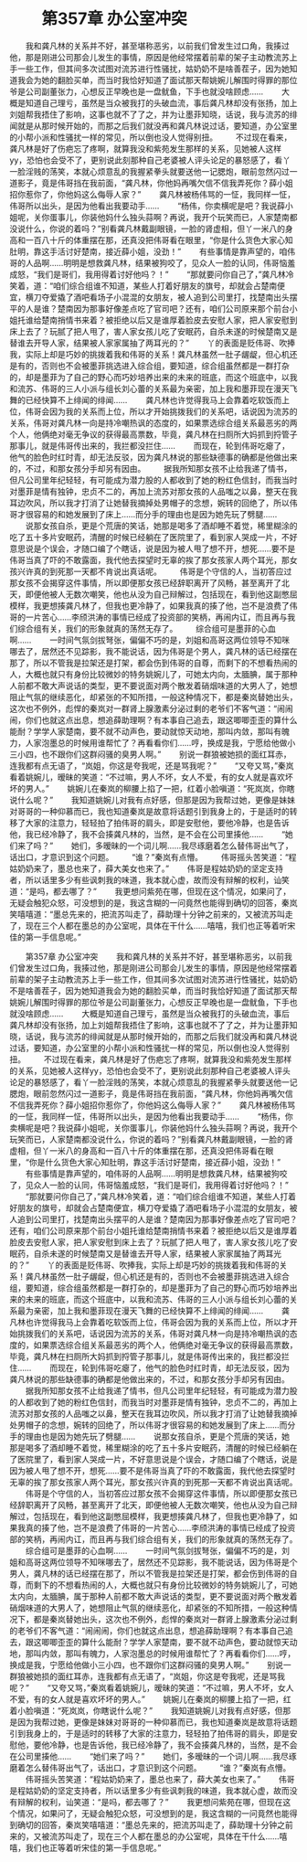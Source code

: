 # 　　第357章 办公室冲突
　　我和龚凡林的关系并不好，甚至堪称恶劣，以前我们曾发生过口角，我揍过他，那是刚进公司那会儿发生的事情，原因是他经常摆着前辈的架子主动教流苏上手一些工作，但其间多次试图对流苏进行性骚扰，姑奶奶不是啥善茬子，因为她知道我会为她的翻脸买单，而当时我恰好知道了面试那天帮姚婉儿解围时得罪的那位爷是公司副董张力，心想反正早晚也是一盘鱿鱼，下手也就没啥顾虑……
　　大概是知道自己理亏，虽然是当众被我打的头破血流，事后龚凡林却没有张扬，加上刘姐帮我捂住了影响，这事也就不了了之，并为让墨菲知晓，话说，我与流苏的绯闻就是从那时候开始的，而那之后我们就没再和龚凡林说过话，要知道，办公室里的小帮小派和性骚扰一样的常见，所以倒也没人觉得别扭。
　　不过现在看来，龚凡林是好了伤疤忘了疼啊，就算我没和紫苑发生那样的关系，见她被人这样yy，恐怕也会受不了，更别说此刻那种自己老婆被人评头论足的暴怒感了，看丫一脸淫贱的荡笑，本就心烦意乱的我握紧拳头就要送他一记腮炮，眼前忽然闪过一道影子，竟是伟哥挡在我前面，“龚凡林，你他妈再嘴欠信不信我弄死你？薛小姐招你惹你了，你他妈这么侮辱人家？”
　　龚凡林被杨伟骂的一怔，我同样一怔，伟哥所以出头，是因为他看出我要动手……
　　“杨伟，你卖横呢是吧？我说薛小姐呢，关你蛋事儿，你装他妈什么独头蒜啊？再说，我开个玩笑而已，人家楚南都没说什么，你说的着吗？”别看龚凡林戴副眼镜，一脸的肾虚相，但丫一米八的身高和一百八十斤的体重摆在那，还真没把伟哥看在眼里，“你是什么货色大家心知肚明，靠这手活讨好楚南，接近薛小姐，没劲！”
　　有些事情是靠声望的，咱伟哥的人品啊……明明是想救龚凡林，结果被狗咬了，见众人一脸的认同，伟哥恼羞成怒，“我们是哥们，我用得着讨好他吗？！”
　　“那就要问你自己了，”龚凡林冷笑着，道：“咱们综合组谁不知道，某些人打着好朋友的旗号，却就会占楚南便宜，横刀夺爱撬了酒吧看场子小混混的女朋友，被人追到公司里打，找楚南出头摆平的人是谁？楚南因为那事好像差点吃了官司吧？还有，咱们公司原来那个前台小姐托谁给楚南捎情书来着？被拒绝以后又是谁厚着脸皮去安慰人家，把人家安慰到床上去了？玩腻了把人甩了，害人家女孩儿吃了安眠药，自杀未遂的时候楚南又是替谁去开导人家，结果被人家家属抽了两耳光的？”
　　丫的表面是贬伟哥、吹捧我，实际上却是巧妙的挑拨着我和伟哥的关系！龚凡林虽然一肚子龌龊，但心机还是有的，否则也不会被墨菲挑选进入综合组，要知道，综合组虽然都是一群打杂的，却是墨菲为了自己的野心而巧妙培养出来的未来的班底，而这个班底中，以我和流苏、伟哥的三人小派与组长刘心蕾的关系最为亲密，加上我和墨菲现在漫天飞舞的已经快算不上绯闻的绯闻……
　　龚凡林也许觉得我马上会靠着吃软饭而上位，伟哥会因为我的关系而上位，所以才开始挑拨我们的关系吧，话说因为流苏的关系，伟哥对龚凡林一向是持冷嘲热讽的态度的，如果票选综合组关系最恶劣的两个人，他俩绝对毫无争议的获得最高票数，毕竟，龚凡林在扫厕所大妈抓到捋管子那事儿，就是伟哥传出来的，我拦都没拦住……
　　而现在，轮到伟哥吃瘪了，他气的脸色时红时青，却无法反驳，因为龚凡林说的那些缺德事的确都是他做出来的，不过，和那女孩分手却另有因由。
　　据我所知那女孩不止给我递了情书，但凡公司里年纪轻轻，有可能成为潜力股的人都收到了她的粉红色信封，而我当时对墨菲是情有独钟，忠贞不二的，再加上流苏对那女孩的人品嗤之以鼻，整天在我耳边吹风，所以我才打消了让她替我摘掉处男帽子的念想，婉转的回绝了，所以伟哥才很容易的和她发展到了床上……而分手的理由也是因为她先玩了劈腿……
　　说那女孩自杀，更是个荒唐的笑话，她那是喝多了酒却睡不着觉，稀里糊涂的吃了五十多片安眠药，清醒的时候已经躺在了医院里了，看到家人哭成一片，不好意思说是个误会，才随口编了个瞎话，说是因为被人甩了想不开，想死……要不是伟哥当真了吓的不敢露面，我代他去探望时无辜的挨了那女孩家人两个耳光，那女孩兴许真的到死那一天都不肯说出真话呢。
　　伟哥是个守信的人，当初答应过那女孩不会揭穿这件事情，所以即便那女孩已经辞职离开了风畅，甚至离开了北天，即便他被人无数次嘲笑，他也从没为自己辩解过，包括现在，看到他这副憋屈模样，我更想揍龚凡林了，但我也更冷静了，如果我真的揍了他，岂不是浪费了伟哥的一片苦心……李颀洪涛的事情已经成了投资部的笑柄，再闹内讧，而且再与我们综合组有关，我们的形象就真的荡然无存了。
　　综合组可是墨菲的心血啊……
　　一时间气氛剑拔弩张，偏偏不巧的是，刘姐和高哥这两位领导不知咪哪去了，居然还不见踪影，我不能说话，因为伟哥是个男人，龚凡林的话已经摆在那了，所以不管我是拉架还是打架，都会伤到伟哥的自尊，而剩下的不想看热闹的人，大概也就只有身份比较微妙的特务姚婉儿了，可她太内向，太腼腆，属于那种人前都不敢大声说话的类型，更不要说面对两个散发着硝烟味道的大男人了，她想阻止气氛的继续恶化，却紧张的不知所措，一般这种情况下，都是秦岚替她出头，这次也不例外，彪悍的秦岚对一群肾上腺激素分泌过剩的老爷们不客气道：“闹闹闹，你们也就这点出息，想追薛助理啊？有本事自己追去，跟这唧唧歪歪的算什么能耐？学学人家楚南，要不就不动声色，要动就惊天动地，那叫内敛，那叫有魄力，人家泡墨总的时候用谁帮忙了？再看看你们……哼，换成是我，宁愿给他做小三小四，也不跟你们这群闷骚的臭男人啊。”
　　别说一群狼被她损的面红耳赤，连我都有点无语了，“岚姐，你这是夸我呢，还是骂我呢？”
　　“又夸又骂，”秦岚看着姚婉儿，暧昧的笑道：“不过嘛，男人不坏，女人不爱，有的女人就是喜欢坏坏的男人。”
　　姚婉儿在秦岚的柳腰上掐了一把，红着小脸嗔道：“死岚岚，你瞎说什么呢？”
　　我知道姚婉儿对我有点好感，但那是因为我帮过她，更像是妹妹对哥哥的一种仰慕而已，我也知道秦岚是故意将话题引到我身上的，于是适时的转移了大家的注意力，轻轻拍了拍伟哥的肩头，即是安慰他，要他冷静，也是告诉他，我已经冷静了，我不会揍龚凡林的，当然，是不会在公司里揍他……
　　“她们来了吗？”
　　她们，多暧昧的一个词儿啊……我尽琢磨着怎么替伟哥出气了，话出口，才意识到这个问题。
　　“谁？”秦岚有点懵。
　　伟哥摇头苦笑道：“程姑奶奶来了，墨总也来了，薛大美女也来了。”
　　伟哥是程姑奶奶的坚定支持者，所以话里多少有些讽刺我的味道，我本就心虚，故而没有辩解的权利，讪笑道：“是吗，都去哪了？”
　　我更想问紫苑在哪，但现在这个情况，如果问了，无疑会触犯众怒，可没想到的是，我这含糊的一问竟然也能得到确切的回答，秦岚笑嘻嘻道：“墨总先来的，把流苏叫走了，薛助理十分钟之前来的，又被流苏叫走了，现在三个人都在墨总的办公室呢，具体在干什么……嘻嘻，我们也正等着听宋佳的第一手信息呢。”

　　第357章 办公室冲突
　　我和龚凡林的关系并不好，甚至堪称恶劣，以前我们曾发生过口角，我揍过他，那是刚进公司那会儿发生的事情，原因是他经常摆着前辈的架子主动教流苏上手一些工作，但其间多次试图对流苏进行性骚扰，姑奶奶不是啥善茬子，因为她知道我会为她的翻脸买单，而当时我恰好知道了面试那天帮姚婉儿解围时得罪的那位爷是公司副董张力，心想反正早晚也是一盘鱿鱼，下手也就没啥顾虑……
　　大概是知道自己理亏，虽然是当众被我打的头破血流，事后龚凡林却没有张扬，加上刘姐帮我捂住了影响，这事也就不了了之，并为让墨菲知晓，话说，我与流苏的绯闻就是从那时候开始的，而那之后我们就没再和龚凡林说过话，要知道，办公室里的小帮小派和性骚扰一样的常见，所以倒也没人觉得别扭。
　　不过现在看来，龚凡林是好了伤疤忘了疼啊，就算我没和紫苑发生那样的关系，见她被人这样yy，恐怕也会受不了，更别说此刻那种自己老婆被人评头论足的暴怒感了，看丫一脸淫贱的荡笑，本就心烦意乱的我握紧拳头就要送他一记腮炮，眼前忽然闪过一道影子，竟是伟哥挡在我前面，“龚凡林，你他妈再嘴欠信不信我弄死你？薛小姐招你惹你了，你他妈这么侮辱人家？”
　　龚凡林被杨伟骂的一怔，我同样一怔，伟哥所以出头，是因为他看出我要动手……
　　“杨伟，你卖横呢是吧？我说薛小姐呢，关你蛋事儿，你装他妈什么独头蒜啊？再说，我开个玩笑而已，人家楚南都没说什么，你说的着吗？”别看龚凡林戴副眼镜，一脸的肾虚相，但丫一米八的身高和一百八十斤的体重摆在那，还真没把伟哥看在眼里，“你是什么货色大家心知肚明，靠这手活讨好楚南，接近薛小姐，没劲！”
　　有些事情是靠声望的，咱伟哥的人品啊……明明是想救龚凡林，结果被狗咬了，见众人一脸的认同，伟哥恼羞成怒，“我们是哥们，我用得着讨好他吗？！”
　　“那就要问你自己了，”龚凡林冷笑着，道：“咱们综合组谁不知道，某些人打着好朋友的旗号，却就会占楚南便宜，横刀夺爱撬了酒吧看场子小混混的女朋友，被人追到公司里打，找楚南出头摆平的人是谁？楚南因为那事好像差点吃了官司吧？还有，咱们公司原来那个前台小姐托谁给楚南捎情书来着？被拒绝以后又是谁厚着脸皮去安慰人家，把人家安慰到床上去了？玩腻了把人甩了，害人家女孩儿吃了安眠药，自杀未遂的时候楚南又是替谁去开导人家，结果被人家家属抽了两耳光的？”
　　丫的表面是贬伟哥、吹捧我，实际上却是巧妙的挑拨着我和伟哥的关系！龚凡林虽然一肚子龌龊，但心机还是有的，否则也不会被墨菲挑选进入综合组，要知道，综合组虽然都是一群打杂的，却是墨菲为了自己的野心而巧妙培养出来的未来的班底，而这个班底中，以我和流苏、伟哥的三人小派与组长刘心蕾的关系最为亲密，加上我和墨菲现在漫天飞舞的已经快算不上绯闻的绯闻……
　　龚凡林也许觉得我马上会靠着吃软饭而上位，伟哥会因为我的关系而上位，所以才开始挑拨我们的关系吧，话说因为流苏的关系，伟哥对龚凡林一向是持冷嘲热讽的态度的，如果票选综合组关系最恶劣的两个人，他俩绝对毫无争议的获得最高票数，毕竟，龚凡林在扫厕所大妈抓到捋管子那事儿，就是伟哥传出来的，我拦都没拦住……
　　而现在，轮到伟哥吃瘪了，他气的脸色时红时青，却无法反驳，因为龚凡林说的那些缺德事的确都是他做出来的，不过，和那女孩分手却另有因由。
　　据我所知那女孩不止给我递了情书，但凡公司里年纪轻轻，有可能成为潜力股的人都收到了她的粉红色信封，而我当时对墨菲是情有独钟，忠贞不二的，再加上流苏对那女孩的人品嗤之以鼻，整天在我耳边吹风，所以我才打消了让她替我摘掉处男帽子的念想，婉转的回绝了，所以伟哥才很容易的和她发展到了床上……而分手的理由也是因为她先玩了劈腿……
　　说那女孩自杀，更是个荒唐的笑话，她那是喝多了酒却睡不着觉，稀里糊涂的吃了五十多片安眠药，清醒的时候已经躺在了医院里了，看到家人哭成一片，不好意思说是个误会，才随口编了个瞎话，说是因为被人甩了想不开，想死……要不是伟哥当真了吓的不敢露面，我代他去探望时无辜的挨了那女孩家人两个耳光，那女孩兴许真的到死那一天都不肯说出真话呢。
　　伟哥是个守信的人，当初答应过那女孩不会揭穿这件事情，所以即便那女孩已经辞职离开了风畅，甚至离开了北天，即便他被人无数次嘲笑，他也从没为自己辩解过，包括现在，看到他这副憋屈模样，我更想揍龚凡林了，但我也更冷静了，如果我真的揍了他，岂不是浪费了伟哥的一片苦心……李颀洪涛的事情已经成了投资部的笑柄，再闹内讧，而且再与我们综合组有关，我们的形象就真的荡然无存了。
　　综合组可是墨菲的心血啊……
　　一时间气氛剑拔弩张，偏偏不巧的是，刘姐和高哥这两位领导不知咪哪去了，居然还不见踪影，我不能说话，因为伟哥是个男人，龚凡林的话已经摆在那了，所以不管我是拉架还是打架，都会伤到伟哥的自尊，而剩下的不想看热闹的人，大概也就只有身份比较微妙的特务姚婉儿了，可她太内向，太腼腆，属于那种人前都不敢大声说话的类型，更不要说面对两个散发着硝烟味道的大男人了，她想阻止气氛的继续恶化，却紧张的不知所措，一般这种情况下，都是秦岚替她出头，这次也不例外，彪悍的秦岚对一群肾上腺激素分泌过剩的老爷们不客气道：“闹闹闹，你们也就这点出息，想追薛助理啊？有本事自己追去，跟这唧唧歪歪的算什么能耐？学学人家楚南，要不就不动声色，要动就惊天动地，那叫内敛，那叫有魄力，人家泡墨总的时候用谁帮忙了？再看看你们……哼，换成是我，宁愿给他做小三小四，也不跟你们这群闷骚的臭男人啊。”
　　别说一群狼被她损的面红耳赤，连我都有点无语了，“岚姐，你这是夸我呢，还是骂我呢？”
　　“又夸又骂，”秦岚看着姚婉儿，暧昧的笑道：“不过嘛，男人不坏，女人不爱，有的女人就是喜欢坏坏的男人。”
　　姚婉儿在秦岚的柳腰上掐了一把，红着小脸嗔道：“死岚岚，你瞎说什么呢？”
　　我知道姚婉儿对我有点好感，但那是因为我帮过她，更像是妹妹对哥哥的一种仰慕而已，我也知道秦岚是故意将话题引到我身上的，于是适时的转移了大家的注意力，轻轻拍了拍伟哥的肩头，即是安慰他，要他冷静，也是告诉他，我已经冷静了，我不会揍龚凡林的，当然，是不会在公司里揍他……
　　“她们来了吗？”
　　她们，多暧昧的一个词儿啊……我尽琢磨着怎么替伟哥出气了，话出口，才意识到这个问题。
　　“谁？”秦岚有点懵。
　　伟哥摇头苦笑道：“程姑奶奶来了，墨总也来了，薛大美女也来了。”
　　伟哥是程姑奶奶的坚定支持者，所以话里多少有些讽刺我的味道，我本就心虚，故而没有辩解的权利，讪笑道：“是吗，都去哪了？”
　　我更想问紫苑在哪，但现在这个情况，如果问了，无疑会触犯众怒，可没想到的是，我这含糊的一问竟然也能得到确切的回答，秦岚笑嘻嘻道：“墨总先来的，把流苏叫走了，薛助理十分钟之前来的，又被流苏叫走了，现在三个人都在墨总的办公室呢，具体在干什么……嘻嘻，我们也正等着听宋佳的第一手信息呢。”
